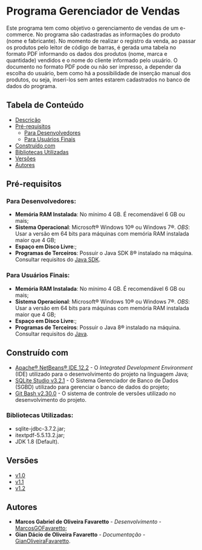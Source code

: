 # Programa Gerenciador de Vendas

Este programa tem como objetivo o gerenciamento de vendas de um e-commerce.
No programa são cadastradas as informações do produto (nome e fabricante). No momento de realizar o registro da venda, ao passar os produtos pelo leitor de código de barras, é gerada uma tabela no formato PDF informando os dados dos produtos (nome, marca e quantidade) vendidos e o nome do cliente informado pelo usuário. O documento no formato PDF pode ou não ser impresso, a depender da escolha do usuário, bem como há a possibilidade de inserção manual dos produtos, ou seja, inseri-los sem antes estarem cadastrados no banco de dados do programa.

## Tabela de Conteúdo

- [Descrição](#programa-gerenciador-de-vendas)
- [Pré-requisitos](#pré-requisitos)
  - [Para Desenvolvedores](#para-desenvolvedores)
  - [Para Usuários Finais](#para-usuários-finais)
- [Construído com](#construído-com)
- [Bibliotecas Utilizadas](#bibliotecas-utilizadas)
- [Versões](#versões)
- [Autores](#autores)

## Pré-requisitos

### Para Desenvolvedores:

- **Memória RAM Instalada**: No mínimo 4 GB. É recomendável 6 GB ou mais;
- **Sistema Operacional**: Microsoft® Windows 10® ou Windows 7®. _OBS_: Usar a versão em 64 bits para máquinas com memória RAM instalada maior que 4 GB;
- **Espaço em Disco Livre**:;
- **Programas de Terceiros**: Possuir o Java SDK 8® instalado na máquina. Consultar requisitos do [Java SDK](https://www.java.com/pt-BR/download/help/sysreq.html).

### Para Usuários Finais:

- **Memória RAM Instalada**: No mínimo 4 GB. É recomendável 6 GB ou mais;
- **Sistema Operacional**: Microsoft® Windows 10® ou Windows 7®. _OBS_: Usar a versão em 64 bits para máquinas com memória RAM instalada maior que 4 GB;
- **Espaço em Disco Livre**:;
- **Programas de Terceiros**: Possuir o Java 8® instalado na máquina. Consultar requisitos do [Java](https://www.java.com/pt-BR/download/help/sysreq.html).

## Construído com

- [Apache® NetBeans® IDE 12.2](https://netbeans.apache.org/download/nb122/) - O _Integrated Development Environment_ (IDE) utilizado para o desenvolvimento do projeto na linguagem Java;
- [SQLite Studio v3.2.1](https://sqlitestudio.pl) - O Sistema Gerenciador de Banco de Dados (SGBD) utilizado para gerenciar o banco de dados do projeto;
- [Git Bash v2.30.0](https://gitforwindows.org/) - O sistema de controle de versões utilizado no desenvolvimento do projeto.

### Bibliotecas Utilizadas:

- sqlite-jdbc-3.7.2.jar;
- itextpdf-5.5.13.2.jar;
- JDK 1.8 (Default).

## Versões

- [v1.0](https://github.com/MarcosGOFavaretto/ProgramaGerenciadorDeVendas/releases/tag/V1.0)
- [v1.1](https://github.com/MarcosGOFavaretto/ProgramaGerenciadorDeVendas/releases/tag/V1.1)
- [v1.2](https://github.com/MarcosGOFavaretto/ProgramaGerenciadorDeVendas/releases/tag/V1.2)

## Autores

- **Marcos Gabriel de Oliveira Favaretto** - _Desenvolvimento_ - [MarcosGOFavaretto](https://github.com/MarcosGOFavaretto);
- **Gian Dácio de Oliveira Favaretto** - _Documentação_ - [GianOliveiraFavaretto](https://github.com/GianOliveiraFavaretto).

<!--
## TÓPICOS PARA ADICINAR NO README:

- Logo
- Badges
- Status do projeto
- Features
- Licença

## Instalação

Ensinar, passo a passo como ter acesso ao sistema para desenvolvedores e usuários.

## Demontração

Demonstrar e explicar o sistema funcionando através de gifs

## Implementação

Demonstrar como realizar a implementação do sistema no ambiente real. -->
